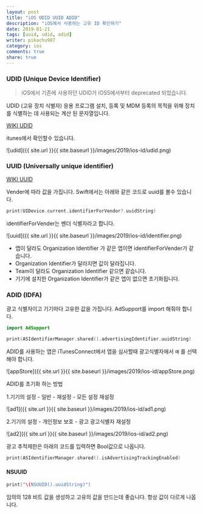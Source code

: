 ```yaml
---
layout: post
title: "iOS UDID UUID ADID"
description: "iOS에서 사용하는 고유 ID 확인하기"
date: 2019-01-21
tags: [uuid, udid, adid]
writer: pikachu987
category: ios
comments: true
share: true
---
```


### UDID (Unique Device Identifier)

> iOS에서 기존에 사용하던 UDID가 iOS5에서부터 deprecated 되었습니다.

UDID (고유 장치 식별자) 응용 프로그램 설치, 등록 및 MDM 등록의 목적을 위해 장치를 식별하는 데 사용되는 계산 된 문자열입니다.

[WIKI UDID](https://www.theiphonewiki.com/wiki/UDID)

itunes에서 확인할수 있습니다.

![udid]({{ site.url }}{{ site.baseurl }}/images/2019/ios-id/udid.png)


### UUID (Universally unique identifier)

[WIKI UUID](https://en.wikipedia.org/wiki/Universally_unique_identifier)

Vender에 따라 값을 가집니다. Swift에서는 아래와 같은 코드로 uuid를 볼수 있습니다.

```swift
print(UIDevice.current.identifierForVendor?.uuidString)
```

identifierForVender는 벤더 식별자라고 합니다.

![uuid]({{ site.url }}{{ site.baseurl }}/images/2019/ios-id/identifier.png)


- 앱이 달라도 Organization Identifier 가 같은 앱이면 identifierForVender가 같습니다.
- Organization Identifier가 달라지면 값이 달라집니다.
- Team이 달라도 Organization Identifier 같으면 같습니다.
- 기기에 설치한 Organization Identifier가 같은 앱이 없으면 초기화됩니다.

### ADID (IDFA)

광고 식별자이고 기기마다 고유한 값을 가집니다. AdSupport를 import 해줘야 합니다.

```swift
import AdSupport

print(ASIdentifierManager.shared().advertisingIdentifier.uuidString)
```

ADID를 사용하는 앱은 iTunesConnect에서 앱을 심사할때 광고식별자에서 `예` 를 선택해야 합니다.

![appStore]({{ site.url }}{{ site.baseurl }}/images/2019/ios-id/appStore.png)

ADID를 초기화 하는 방법

1.기기의 설정 - 일반 - 재설정 - 모든 설정 재설정

![ad1]({{ site.url }}{{ site.baseurl }}/images/2019/ios-id/ad1.png)

2.기기의 설정 - 개인정보 보호 - 광고 광고식별자 재설정

![ad2]({{ site.url }}{{ site.baseurl }}/images/2019/ios-id/ad2.png)


광고 추적제한은 아래의 코드를 입력하면 Bool값으로 나옵니다.

```swift
print(ASIdentifierManager.shared().isAdvertisingTrackingEnabled)
```

#### NSUUID

```swift
print("\(NSUUID().uuidString)")
```

임의의 128 비트 값을 생성하고 고유의 값을 만드는데 좋습니다.
항상 값이 다르게 나옵니다.

